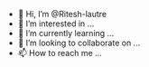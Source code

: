 - 👋 Hi, I’m @Ritesh-lautre
- 👀 I’m interested in ...
- 🌱 I’m currently learning ...
- 💞️ I’m looking to collaborate on ...
- 📫 How to reach me ...

<!---
Ritesh-lautre/Ritesh-lautre is a ✨ special ✨ repository because its `README.md` (this file) appears on your GitHub profile.
You can click the Preview link to take a look at your changes.
--->
